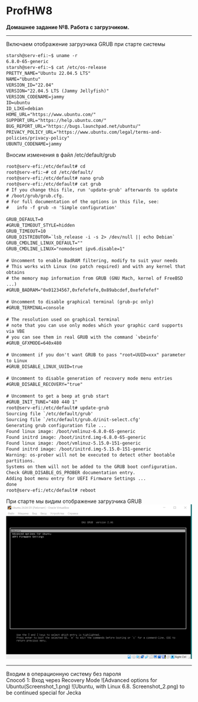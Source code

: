 # ProfHW8
<b>Домашнее задание №8. Работа с загрузчиком.</b>

---
Включаем отображение загрузчика GRUB при старте системы
```
starsh@serv-efi:~$ uname -r
6.8.0-65-generic
starsh@serv-efi:~$ cat /etc/os-release
PRETTY_NAME="Ubuntu 22.04.5 LTS"
NAME="Ubuntu"
VERSION_ID="22.04"
VERSION="22.04.5 LTS (Jammy Jellyfish)"
VERSION_CODENAME=jammy
ID=ubuntu
ID_LIKE=debian
HOME_URL="https://www.ubuntu.com/"
SUPPORT_URL="https://help.ubuntu.com/"
BUG_REPORT_URL="https://bugs.launchpad.net/ubuntu/"
PRIVACY_POLICY_URL="https://www.ubuntu.com/legal/terms-and-policies/privacy-policy"
UBUNTU_CODENAME=jammy
```
Вносим изменения в файл /etc/default/grub
```
root@serv-efi:/etc/default# cd
root@serv-efi:~# cd /etc/default/
root@serv-efi:/etc/default# nano grub
root@serv-efi:/etc/default# cat grub
# If you change this file, run 'update-grub' afterwards to update
# /boot/grub/grub.cfg.
# For full documentation of the options in this file, see:
#   info -f grub -n 'Simple configuration'

GRUB_DEFAULT=0
#GRUB_TIMEOUT_STYLE=hidden
GRUB_TIMEOUT=10
GRUB_DISTRIBUTOR=`lsb_release -i -s 2> /dev/null || echo Debian`
GRUB_CMDLINE_LINUX_DEFAULT=""
GRUB_CMDLINE_LINUX="nomodeset ipv6.disable=1"

# Uncomment to enable BadRAM filtering, modify to suit your needs
# This works with Linux (no patch required) and with any kernel that obtains
# the memory map information from GRUB (GNU Mach, kernel of FreeBSD ...)
#GRUB_BADRAM="0x01234567,0xfefefefe,0x89abcdef,0xefefefef"

# Uncomment to disable graphical terminal (grub-pc only)
#GRUB_TERMINAL=console

# The resolution used on graphical terminal
# note that you can use only modes which your graphic card supports via VBE
# you can see them in real GRUB with the command `vbeinfo'
#GRUB_GFXMODE=640x480

# Uncomment if you don't want GRUB to pass "root=UUID=xxx" parameter to Linux
#GRUB_DISABLE_LINUX_UUID=true

# Uncomment to disable generation of recovery mode menu entries
#GRUB_DISABLE_RECOVERY="true"

# Uncomment to get a beep at grub start
#GRUB_INIT_TUNE="480 440 1"
root@serv-efi:/etc/default# update-grub
Sourcing file `/etc/default/grub'
Sourcing file `/etc/default/grub.d/init-select.cfg'
Generating grub configuration file ...
Found linux image: /boot/vmlinuz-6.8.0-65-generic
Found initrd image: /boot/initrd.img-6.8.0-65-generic
Found linux image: /boot/vmlinuz-5.15.0-151-generic
Found initrd image: /boot/initrd.img-5.15.0-151-generic
Warning: os-prober will not be executed to detect other bootable partitions.
Systems on them will not be added to the GRUB boot configuration.
Check GRUB_DISABLE_OS_PROBER documentation entry.
Adding boot menu entry for UEFI Firmware Settings ...
done
root@serv-efi:/etc/default# reboot
```
При старте мы видим отображение загрузчика GRUB
![Загрузчик GRUB](Screenshot_3.png)  

---

Входим в операционную систему без пароля  
Способ 1: Вход через Recovery Mode
![Advanced options for Ubuntu(Screenshot_1.png)
![Ubuntu, with Linux 6.8. Screenshot_2.png)
to be continued special for Jecka
